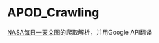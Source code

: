 # APOD_Crawling
<a href="https://apod.nasa.gov/apod/astropix.html">NASA每日一天文图</a>的爬取解析，并用Google API翻译
